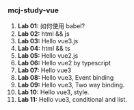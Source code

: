 ### mcj-study-vue
1. **Lab 01:** 如何使用 babel?
2. **Lab 02:** html && js
3. **Lab 03:** Hello vue3.js
4. **Lab 04:** html && ts
5. **Lab 05:** Hello vue2.js
6. **Lab 06:** Hello vue2 by typescript
7. **Lab 07:** Hello vue3
8. **Lab 08:** Hello vue3, Event binding
9. **Lab 09:** Hello vue3, Two way binding.
10. **Lab 10:** Hello vue3, style.
11. **Lab 11:** Hello vue3, conditional and list.
